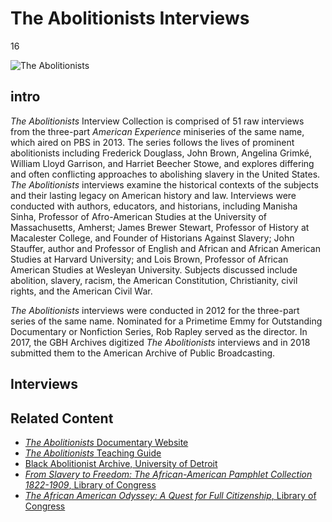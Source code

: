 # The Abolitionists Interviews

16

![]( https://s3.amazonaws.com/openvault.wgbh.org/special_collections/the-abolitionists/AX0003_Abolitionists_wide.jpg "The Abolitionists")

## intro

<em>The Abolitionists</em> Interview Collection is comprised of 51 raw interviews from the three-part <em>American Experience</em> miniseries of the same name, which aired on PBS in 2013. The series follows the lives of prominent abolitionists including Frederick Douglass, John Brown, Angelina Grimké, William Lloyd Garrison, and Harriet Beecher Stowe, and explores differing and often conflicting approaches to abolishing slavery in the United States. <em>The Abolitionists</em> interviews examine the historical contexts of the subjects and their lasting legacy on American history and law. Interviews were conducted with authors, educators, and historians, including Manisha Sinha, Professor of Afro-American Studies at the University of Massachusetts, Amherst; James Brewer Stewart, Professor of History at Macalester College, and Founder of Historians Against Slavery; John Stauffer, author and Professor of English and African and African American Studies at Harvard University; and Lois Brown, Professor of African American Studies at Wesleyan University. Subjects discussed include abolition, slavery, racism, the American Constitution, Christianity, civil rights, and the American Civil War. 

<em>The Abolitionists</em> interviews were conducted in 2012 for the three-part series of the same name. Nominated for a Primetime Emmy for Outstanding Documentary or Nonfiction Series, Rob Rapley served as the director. In 2017, the GBH Archives digitized <em>The Abolitionists</em> interviews and in 2018 submitted them to the American Archive of Public Broadcasting.

## Interviews

[](http://localhost:3000/catalog?f[special_collection_tags][]=abolitionists)

## Related Content

- [<em>The Abolitionists</em> Documentary Website](http://www.pbs.org/wgbh/americanexperience/films/abolitionists/) 
- [<em>The Abolitionists</em> Teaching Guide](https://mass.pbslearningmedia.org/collection/abolitionists)
- [Black Abolitionist Archive, University of Detroit](https://research.udmercy.edu/find/special_collections/digital/baa/)
- [<em>From Slavery to Freedom: The African-American Pamphlet Collection 1822-1909</em>, Library of Congress](http://memory.loc.gov/ammem/aapchtml/aapchome.html)
- [<em>The African American Odyssey: A Quest for Full Citizenship</em>, Library of Congress](https://www.loc.gov/exhibits/african-american-odyssey/abolition.html)
